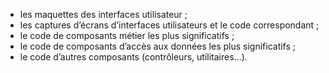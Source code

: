 * les maquettes des interfaces utilisateur ;
* les captures d’écrans d’interfaces utilisateurs et le code correspondant ;
* le code de composants métier les plus significatifs ;
* le code de composants d’accès aux données les plus significatifs ;
* le code d’autres composants (contrôleurs, utilitaires…).
